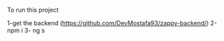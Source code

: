 To run this project

1-get the backend (https://github.com/DevMostafa93/zappy-backend/)
2-npm i 
3- ng s